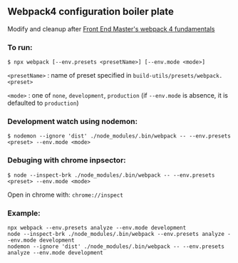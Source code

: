 ## Webpack4 configuration boiler plate
Modify and cleanup after [Front End Master's webpack 4 fundamentals](
https://frontendmasters.com/courses/webpack-fundamentals/
)

### To run:
```
$ npx webpack [--env.presets <presetName>] [--env.mode <mode>]
```
`<presetName>` : name of preset specified in `build-utils/presets/webpack.<preset>`

`<mode>` : one of `none`, `development`, `production` (if `--env.mode` is absence, it is defaulted to `production`)

### Development watch using nodemon:
```
$ nodemon --ignore 'dist' ./node_modules/.bin/webpack -- --env.presets <preset> --env.mode <mode>
```

### Debuging with chrome inpsector:
```
$ node --inspect-brk ./node_modules/.bin/webpack -- --env.presets <preset> --env.mode <mode>
```

Open in chrome with: `chrome://inspect`

### Example:
```
npx webpack --env.presets analyze --env.mode development
node --inspect-brk ./node_modules/.bin/webpack --env.presets analyze --env.mode development
nodemon --ignore 'dist' ./node_modules/.bin/webpack -- --env.presets analyze --env.mode development
```


